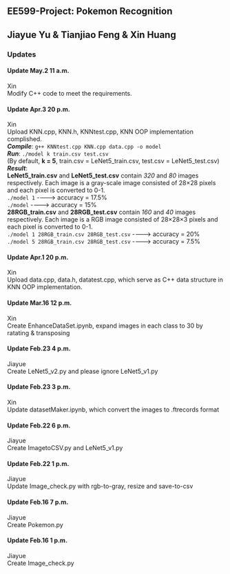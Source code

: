 ## EE599-Project: Pokemon Recognition
Jiayue Yu & Tianjiao Feng & Xin Huang  
---  
### Updates


#### Update May.2 11 a.m.
Xin  
Modify C++ code to meet the requirements.    
  
#### Update Apr.3 20 p.m.
Xin  
Upload KNN.cpp, KNN.h, KNNtest.cpp, KNN OOP implementation complished.  
***Compile***: `g++ KNNtest.cpp KNN.cpp data.cpp -o model`  
***Run***:     `./model k train.csv test.csv`  
(By default, **k = 5**, train.csv = LeNet5_train.csv, test.csv = LeNet5_test.csv)  
***Result***:  
  **LeNet5_train.csv** and **LeNet5_test.csv** contain *320* and *80* images respectively. Each image is a gray-scale image consisted of 28&times;28 pixels and each pixel is converted to 0-1.  
  `./model 1` ----> accuracy = 17.5%  
  `./model`   ----> accuracy = 15%  
  **28RGB_train.csv** and **28RGB_test.csv** contain *160* and *40* images respectively. Each image is a RGB image consisted of 28&times;28&times;3 pixels and each pixel is converted to 0-1.  
  `./model 1 28RGB_train.csv 28RGB_test.csv`  ----> accuracy = 20%  
  `./model 5 28RGB_train.csv 28RGB_test.csv`  ----> accuracy = 7.5%  


#### Update Apr.1 20 p.m.
Xin  
Upload data.cpp, data.h, datatest.cpp, which serve as C++ data structure in KNN OOP implementation.  

#### Update Mar.16 12 p.m.
Xin  
Create EnhanceDataSet.ipynb, expand images in each class to 30 by ratating & transposing

#### Update Feb.23 4 p.m.
Jiayue  
Create LeNet5_v2.py and please ignore LeNet5_v1.py

#### Update Feb.23 3 p.m.
Xin  
Update datasetMaker.ipynb, which convert the images to .ftrecords format  

#### Update Feb.22 6 p.m.
Jiayue  
Create ImagetoCSV.py and LeNet5_v1.py

#### Update Feb.22 1 p.m.
Jiayue  
Update Image_check.py with rgb-to-gray, resize and save-to-csv

#### Update Feb.16 7 p.m.
Jiayue  
Create Pokemon.py

#### Update Feb.16 1 p.m.
Jiayue  
Create Image_check.py
